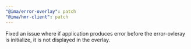 ```yaml
---
"@ima/error-overlay": patch
"@ima/hmr-client": patch
---
```


Fixed an issue where if application produces error before the error-ovleray is initialize, it is not displayed in the overlay.
